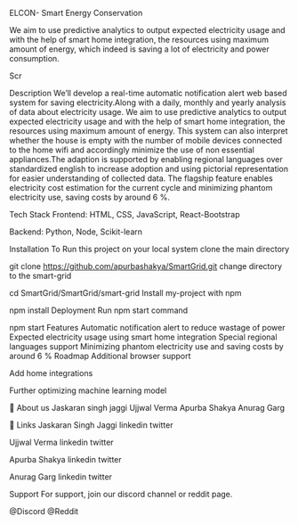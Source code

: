 ELCON- Smart Energy Conservation


We aim to use predictive analytics to output expected electricity usage and with the help of smart home integration, the resources using maximum amount of energy, which indeed is saving a lot of electricity and power consumption.

Scr

Description
We’ll develop a real-time automatic notification alert web based system for saving electricity.Along with a daily, monthly and yearly analysis of data about electricity usage. We aim to use predictive analytics to output expected electricity usage and with the help of smart home integration, the resources using maximum amount of energy. This system can also interpret whether the house is empty with the number of mobile devices connected to the home wifi and accordingly minimize the use of non essential appliances.The adaption is supported by enabling regional languages over standardized english to increase adoption and using pictorial representation for easier understanding of collected data. The flagship feature enables electricity cost estimation for the current cycle and minimizing phantom electricity use, saving costs by around 6 %.

Tech Stack
Frontend: HTML, CSS, JavaScript, React-Bootstrap

Backend: Python, Node, Scikit-learn

Installation
To Run this project on your local system clone the main directory

  git clone https://github.com/apurbashakya/SmartGrid.git
change directory to the smart-grid

  cd SmartGrid/SmartGrid/smart-grid
Install my-project with npm

  npm install
Deployment
Run npm start command

  npm start
Features
Automatic notification alert to reduce wastage of power
Expected electricity usage using smart home integration
Special regional languages support
Minimizing phantom electricity use and saving costs by around 6 %
Roadmap
Additional browser support

Add home integrations

Further optimizing machine learning model

🚀 About us
Jaskaran singh jaggi
Ujjwal Verma
Apurba Shakya
Anurag Garg

🔗 Links
Jaskaran Singh Jaggi
linkedin twitter

Ujjwal Verma
linkedin twitter

Apurba Shakya
linkedin twitter

Anurag Garg
linkedin twitter

Support
For support, join our discord channel or reddit page.

@Discord
@Reddit
